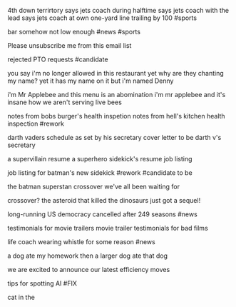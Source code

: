 4th down terrirtory says jets coach during halftime
says jets coach with the lead
says jets coach at own one-yard line
trailing by 100 #sports 

bar somehow not low enough #news #sports 

Please unsubscribe me from this email list

rejected PTO requests #candidate 

you say i'm no longer allowed in this restaurant yet why are they chanting my name?
yet it has my name on it
but i'm named Denny

i'm Mr Applebee and this menu is an abomination
i'm mr applebee and it's insane how we aren't serving live bees

notes from  bobs burger's health inspetion
notes from hell's kitchen health inspection #rework

darth vaders schedule as set by his secretary 
cover letter to be darth v's secretary

a supervillain resume
a superhero sidekick's resume
job listing

job listing for batman's new sidekick #rework #candidate 
to be

the batman superstan crossover we've all been waiting for

crossover? the asteroid that killed the dinosaurs just got a sequel!

long-running US democracy cancelled after 249 seasons #news 

testimonials for movie trailers
movie trailer testimonials for bad films

life coach wearing whistle for some reason #news 

a dog ate my homework then a larger dog ate that dog 

we are excited to announce our latest efficiency moves 

tips for spotting AI #FIX 

cat in the 

